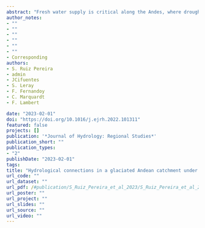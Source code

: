 ```yaml
---
abstract: "Fresh water supply is critical along the Andes, where drought conditions over the past decade are projected to persist. At high Andean headwater catchments, frozen ground conditions are assumed to modulate groundwater flow paths and their hydrological signals at different timescales. However, knowledge of hydrological connections in subtropical Andean catchments is still very sparse. This study assessed hydrological connections and their impacts on groundwater contribution to baseflow in a headwater proglacial aquifer located in central Chile at 33° S and 3600 m a.s.l. We collected and analyzed snow, glacial stream, and groundwater spring water samples between 2019 and 2021. We combined of water isotope and metagenomic proxies with the hydraulic parameterization of the catchment to deliver mean transit time distributions through the proglacial aquifer. The new hydrological insights for the region include the finding that groundwater spring signals delivered sub-decadal transit times, implying likely origins from glacial or interstitial ice. Additionally, the stable isotope signature showed that groundwater consistently differs from snow and surface runoff. The 16S rRNA metabarcoding analyses demonstrated the presence of psychrophilic microorganisms in groundwater springs, supporting the idea of a late warm-season activation of interstitial ice due to thawing events associated with a differential relative-abundance of specific cryophilic bacteria. Finally, our results suggest hydrological connections and dampening timeframes between glaciers, proglacial areas, and groundwater springs, most likely from thawing sources."
author_notes:
- ""
- ""
- ""
- ""
- ""
- ""
- Corresponding
authors:
- S. Ruiz Pereira
- admin
- JCifuentes
- S. Leray 
- F. Fernandoy
- C. Marquardt
- F. Lambert

date: "2023-02-01"
doi: "https://doi.org/10.1016/j.ejrh.2022.101311"
featured: false
projects: []
publication: '*Journal of Hydrology: Regional Studies*'
publication_short: ""
publication_types:
- "2"
publishDate: "2023-02-01"
tags:
title: "Hydrological connections in a glaciated Andean catchment under permafrost conditions (33°S)"
url_code: ""
url_dataset: ""
url_pdf: /#publication/S_Ruiz_Pereira_et_al_2023/S_Ruiz_Pereira_et_al_2023.pdf
url_poster: ""
url_project: ""
url_slides: ""
url_source: ""
url_video: ""
---
```


